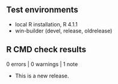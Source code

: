 ## Test environments
* local R installation, R 4.1.1
* win-builder (devel, release, oldrelease)

## R CMD check results

0 errors | 0 warnings | 1 note

* This is a new release.
